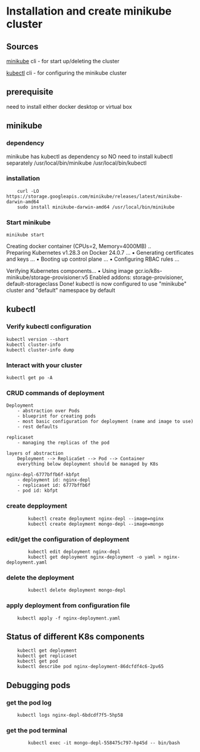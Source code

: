 # Installation and create minikube cluster 
## Sources
[minikube](https://minikube.sigs.k8s.io/docs/start/) cli - for start up/deleting the cluster 

[kubectl](https://kubernetes.io/docs/tasks/tools/install-kubectl-macos) cli - for configuring the minikube cluster 

## prerequisite
need to install either docker desktop or virtual box

## minikube 
### dependency
minikube has kubectl as dependency so NO need to install kubectl separately
/usr/local/bin/minikube
/usr/local/bin/kubectl
### installation
```
    curl -LO https://storage.googleapis.com/minikube/releases/latest/minikube-darwin-amd64
    sudo install minikube-darwin-amd64 /usr/local/bin/minikube
``` 
   
### Start minikube 
```
minikube start
```
Creating docker container (CPUs=2, Memory=4000MB) ..	
Preparing Kubernetes v1.28.3 on Docker 24.0.7 ...
    ▪ Generating certificates and keys ...
    ▪ Booting up control plane ...
    ▪ Configuring RBAC rules ...

Verifying Kubernetes components...
    ▪ Using image gcr.io/k8s-minikube/storage-provisioner:v5
  	Enabled addons: storage-provisioner, default-storageclass
  	Done! kubectl is now configured to use "minikube" cluster and "default" namespace by default

## kubectl
### Verify kubectl configuration
```
kubectl version --short
kubectl cluster-info		
kubectl cluster-info dump
```	

### Interact with your cluster
```
kubectl get po -A
```
    
### CRUD commands of deployment 
    Deployment 
    	- abstraction over Pods
        - blueprint for creating pods
        - most basic configuration for deployment (name and image to use)
        - rest defaults 

    replicaset 
    	- managing the replicas of the pod 

    layers of abstraction 
        Deployment --> ReplicaSet --> Pod --> Container
        everything below deployment should be managed by K8s
 
    nginx-depl-6777bffb6f-kbfpt
        - deployment id: nginx-depl
        - replicaset id: 6777bffb6f
        - pod id: kbfpt

### create depployment
```
        kubectl create deployment nginx-depl --image=nginx
        kubectl create deployment mongo-depl --image=mongo
```
### edit/get the configuration of deployment 
```
        kubectl edit deployment nginx-depl
        kubectl get deployment nginx-deployment -o yaml > nginx-deployment.yaml
 ```
   
### delete the deployment
```
        kubectl delete deployment mongo-depl
```    
### apply deployment from configuration file
```
	kubectl apply -f nginx-deployment.yaml
```
     
## Status of different K8s components 
```
    kubectl get deployment
    kubectl get replicaset
    kubectl get pod
    kubectl describe pod nginx-deployment-86dcfdf4c6-2pv65
```
## Debugging pods
    
### get the pod log
```
	kubectl logs nginx-depl-6bdcdf7f5-5hp58
```
### get the pod terminal
```
        kubectl exec -it mongo-depl-558475c797-hp45d -- bin/bash	
```
